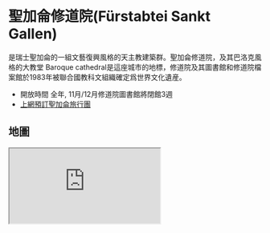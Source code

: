 # 聖加侖修道院(Fürstabtei Sankt Gallen)

是瑞士聖加侖的一組文藝復興風格的天主教建築群。聖加侖修道院，及其巴洛克風格的大教堂 Baroque cathedral是這座城市的地標，修道院及其圖書館和修道院檔案館於1983年被聯合國教科文組織確定爲世界文化遺産。

- 開放時間 全年, 11月/12月修道院圖書館將閉館3週
- [上網預訂聖加侖旅行團](https://www.stiftsbezirk.ch/en/group-tours)

## 地圖

<iframe src="https://www.google.com/maps/embed?pb=!1m14!1m8!1m3!1d10797.628307092617!2d9.3776471!3d47.4235052!3m2!1i1024!2i768!4f13.1!3m3!1m2!1s0x479b1e4c34274137%3A0x8d6330a4ddca12d1!2sSaint%20Gall%20Monastery!5e0!3m2!1sen!2stw!4v1690742771897!5m2!1sen!2stw" allowfullscreen="" loading="lazy" referrerpolicy="no-referrer-when-downgrade"></iframe>

